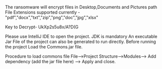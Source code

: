 The ransomware  will encrypt files in Desktop,Documents and Pictures path 
File Extensions supported currently - "pdf","docx","txt","zip","png","doc","jpg","xlsx"

Key to Decrypt- 	UkXp2s5u8x/A?D(G

Please use IntelliJ IDE to open the project.
JDK is mandatory
An executable Jar File of the project can also be generated to run directly.
Before running the project Load the Commons.jar file.

Procedure to load commons file 
File—>Project Structure—>Modules—> Add dependency (add the jar file here) —> Apply and close.

